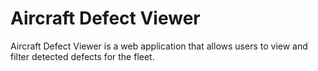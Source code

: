 # Aircraft Defect Viewer

Aircraft Defect Viewer is a web application that allows users to view and filter
detected defects for the fleet. 

